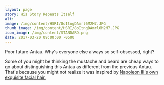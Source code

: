 ```yaml
---
layout: page
story: His Story Repeats Itself
alt:
image: /img/content/HSRI/8oItngDAmrl6M2M7.JPG
thumb_image: /img/content/HSRI/8oItngDAmrl6M2M7.JPG
icon_image: /img/content/STANDARD.png
date: 2017-03-20 09:00:00 -0500
---
```

Poor future-Antau. Why's everyone else always so self-obsessed, right?

Some of you might be thinking the mustache and beard are cheap ways to go about distinguishing this Antau as different from the previous Antau. That's because you might not realize it was inspired by [Napoleon III's own exquisite facial hair.](https://www.google.com/search?site=&tbm=isch&source=hp&biw=1920&bih=950&q=Napoleon+III&oq=Napoleon+III&gs_l=img.3..0l10.1171.3521.0.3800.17.12.2.3.3.0.78.713.11.11.0....0...1ac.1.64.img..1.16.723.0..35i39k1j0i30k1j0i10i24k1j0i24k1.CfbSRpB9YzY)